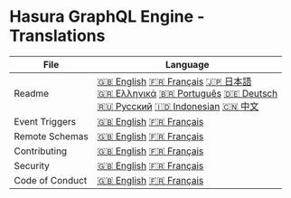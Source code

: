 # Hasura GraphQL Engine - Translations

| File | Language |
|------|----------|
| Readme | [:uk: English](../README.md)  [:fr: Français](README.french.md)  [:jp: 日本語](README.japanese.md)<br>[🇬🇷 Ελληνικά](README.greek.md)  [:brazil: Português](README.portuguese_br.md)  [🇩🇪 Deutsch](README.german.md)<br>[:ru: Русский](README.russian.md)  [:indonesia: Indonesian](README.indonesian.md)  [:cn: 中文](README.chinese.md)|
| Event Triggers | [:uk: English](../event-triggers.md)  [:fr: Français](event-triggers.french.md) |
| Remote Schemas | [:uk: English](../remote-schemas.md)  [:fr: Français](remote-schemas.french.md) |
| Contributing | [:uk: English](../CONTRIBUTING.md)  [:fr: Français](CONTRIBUTING.french.md) |
| Security | [:uk: English](../SECURITY.md)  [:fr: Français](SECURITY.french.md) |
| Code of Conduct | [:uk: English](../code-of-conduct.md)  [:fr: Français](code-of-conduct.french.md) |

